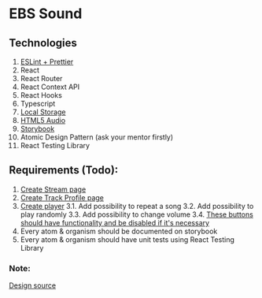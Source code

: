 # EBS Sound

## Technologies
1. [ESLint + Prettier](https://github.com/ebs-integrator/ebs-fe-intership-test-1)
2. React
3. React Router
4. React Context API
5. React Hooks
6. Typescript
7. [Local Storage](https://www.w3schools.com/html/html5_webstorage.asp)
8. [HTML5 Audio](https://www.youtube.com/watch?v=vtZCMTtP-0Y)
9. [Storybook](https://storybook.js.org/)
10. Atomic Design Pattern (ask your mentor firstly)
11. React Testing Library

## Requirements (Todo):
1. [Create Stream page](https://prnt.sc/u4d36c)
2. [Create Track Profile page](https://prnt.sc/u4d4sy)
3. [Create player](https://prnt.sc/u4d5l7)
3.1. Add possibility to repeat a song
3.2. Add possibility to play randomly
3.3. Add possibility to change volume
3.4. [These buttons should have functionality and be disabled if it's necessary](https://prnt.sc/u4d6qj)
4. Every atom & organism should be documented on storybook
5. Every atom & organism should have unit tests using React Testing Library

### Note:
[Design source](https://www.deezer.com/us/album/162030402?utm_source=deezer&utm_content=album-162030402&utm_term=3495238764_1596749089&utm_medium=web)
